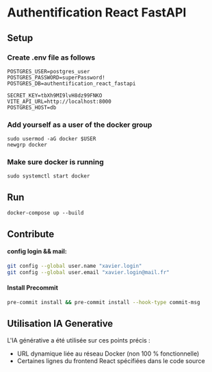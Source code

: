 # Authentification React FastAPI

## Setup
### Create .env file as follows
```
POSTGRES_USER=postgres_user
POSTGRES_PASSWORD=superPassword!
POSTGRES_DB=authentification_react_fastapi

SECRET_KEY=tbXh9MI9lvH8dz99FNKO
VITE_API_URL=http://localhost:8000
POSTGRES_HOST=db
```

### Add yourself as a user of the docker group
```
sudo usermod -aG docker $USER
newgrp docker
```

### Make sure docker is running
```
sudo systemctl start docker
```

## Run
```
docker-compose up --build
```

## Contribute

#### config login && mail:
```bash
git config --global user.name "xavier.login"
git config --global user.email "xavier.login@mail.fr"
```

#### Install Precommit
```bash
pre-commit install && pre-commit install --hook-type commit-msg
```

## Utilisation IA Generative
L'IA générative a été utilisée sur ces points précis :
- URL dynamique liée au réseau Docker (non 100 % fonctionnelle)
- Certaines lignes du frontend React spécifiées dans le code source
